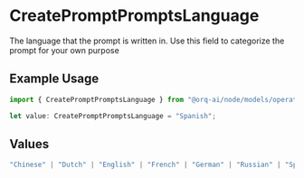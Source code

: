 # CreatePromptPromptsLanguage

The language that the prompt is written in. Use this field to categorize the prompt for your own purpose

## Example Usage

```typescript
import { CreatePromptPromptsLanguage } from "@orq-ai/node/models/operations";

let value: CreatePromptPromptsLanguage = "Spanish";
```

## Values

```typescript
"Chinese" | "Dutch" | "English" | "French" | "German" | "Russian" | "Spanish"
```